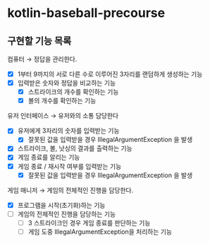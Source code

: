 # kotlin-baseball-precourse
## 구현할 기능 목록

컴퓨터 → 정답을 관리한다.

- [X]  1부터 9까지의 서로 다른 수로 이루어진 3자리를 랜덤하게 생성하는 기능
- [X]  입력받은 숫자와 정답을 비교하는 기능
    - [X]  스트라이크의 개수를 확인하는 기능
    - [X]  볼의 개수를 확인하는 기능

유저 인터페이스 → 유저와의 소통 담당한다

- [X]  유저에게 3자리의 숫자를 입력받는 기능
    - [X]  잘못된 값을 입력받을 경우 IllegalArgumentException 을 발생
- [X]  스트라이크, 볼, 낫싱의 결과를 출력하는 기능
- [X]  게임 종료를 알리는 기능
- [X]  게임 종료 / 재시작 여부를 입력받는 기능
    - [X]  잘못된 값을 입력받을 경우 IllegalArgumentException 을 발생

게임 매니저 → 게임의 전체적인 진행을 담당한다.

- [X]  프로그램을 시작(초기화)하는 기능
- [ ]  게임의 전체적인 진행을 담당하는 기능
    - [ ]  3 스트라이크인 경우 게임 종료를 판단하는 기능
    - [ ]  게임 도중 IllegalArgumentException을 처리하는 기능
